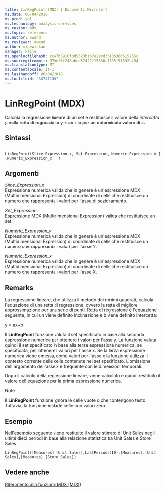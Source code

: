 ```yaml
---
title: LinRegPoint (MDX) | Documenti Microsoft
ms.date: 06/04/2018
ms.prod: sql
ms.technology: analysis-services
ms.custom: mdx
ms.topic: reference
ms.author: owend
ms.reviewer: owend
author: minewiskan
manager: kfile
ms.openlocfilehash: cc47b5910f0d5323b1b7e29cd3313b36d615265c
ms.sourcegitcommit: 97bef3f248abce57422f15530c1685f91392b494
ms.translationtype: MT
ms.contentlocale: it-IT
ms.lasthandoff: 06/04/2018
ms.locfileid: "34741130"
---
```

# <a name="linregpoint-mdx"></a>LinRegPoint (MDX)


  Calcola la regressione lineare di un set e restituisce il valore della *intercetta y* nella retta di regressione y = ax + b per un determinato valore di x.  
  
## <a name="syntax"></a>Sintassi  
  
```  
  
LinRegPoint(Slice_Expression_x, Set_Expression, Numeric_Expression_y [ ,Numeric_Expression_x ] )  
```  
  
## <a name="arguments"></a>Argomenti  
 *Slice_Expression_x*  
 Espressione numerica valida che in genere è un'espressione MDX (Multidimensional Expression) di coordinate di celle che restituisce un numero che rappresenta i valori per l'asse di sezionamento.  
  
 *Set_Expression*  
 Espressione MDX (Multidimensional Expression) valida che restituisce un set.  
  
 *Numeric_Expression_y*  
 Espressione numerica valida che in genere è un'espressione MDX (Multidimensional Expression) di coordinate di celle che restituisce un numero che rappresenta i valori per l'asse Y.  
  
 *Numeric_Expression_x*  
 Espressione numerica valida che in genere è un'espressione MDX (Multidimensional Expression) di coordinate di celle che restituisce un numero che rappresenta i valori per l'asse X.  
  
## <a name="remarks"></a>Remarks  
 La regressione lineare, che utilizza il metodo dei minimi quadrati, calcola l'equazione di una retta di regressione, ovvero la retta di migliore approssimazione per una serie di punti. Retta di regressione è l'equazione seguente, in cui un viene definito inclinazione e b viene definito intercetta:  
  
 y = ax+b  
  
 Il **LinRegPoint** funzione valuta il set specificato in base alla seconda espressione numerica per ottenere i valori per l'asse y. La funzione valuta quindi il set specificato in base alla terza espressione numerica, se specificata, per ottenere i valori per l'asse x. Se la terza espressione numerica viene omessa, come valori per l'asse x la funzione utilizza il contesto corrente delle celle contenute nel set specificato. L'omissione dell'argomento dell'asse x è frequente con le dimensioni temporali.  
  
 Dopo il calcolo della regressione lineare, viene calcolato e quindi restituito il valore dell'equazione per la prima espressione numerica.  
  
> [!NOTE]  
>  Il **LinRegPoint** funzione ignora le celle vuote o che contengono testo. Tuttavia, la funzione include celle con valori zero.  
  
## <a name="example"></a>Esempio  
 Nell'esempio seguente viene restituito il valore stimato di Unit Sales negli ultimi dieci periodi in base alla relazione statistica tra Unit Sales e Store Sales.  
  
```  
LinRegPoint([Measures].[Unit Sales],LastPeriods(10),[Measures].[Unit Sales],[Measures].[Store Sales])  
```  
  
## <a name="see-also"></a>Vedere anche  
 [Riferimento alla funzione MDX &#40;MDX&#41;](../mdx/mdx-function-reference-mdx.md)  
  
  
